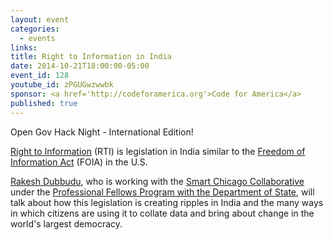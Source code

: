 ```yaml
---
layout: event
categories: 
  - events
links:
title: Right to Information in India
date: 2014-10-21T18:00:00-05:00
event_id: 128
youtube_id: zPGUGwzwwbk
sponsor: <a href='http://codeforamerica.org'>Code for America</a>
published: true
---
```


Open Gov Hack Night - International Edition!

[Right to Information](http://en.wikipedia.org/wiki/Right_to_Information_Act) (RTI) is legislation in India similar to the [Freedom of Information Act](http://en.wikipedia.org/wiki/Freedom_of_Information_Act_%28United_States%29) (FOIA) in the U.S.

[Rakesh Dubbudu](http://in.linkedin.com/pub/rakesh-reddy-dubbudu/19/409/238), who is working with the [Smart Chicago Collaborative](http://www.smartchicagocollaborative.org/) under the [Professional Fellows Program with the Department of State](http://eca.state.gov/program/professional-fellows-program), will talk about how this legislation is creating ripples in India and the many ways in which citizens are using it to collate data and bring about change in the world's largest democracy.